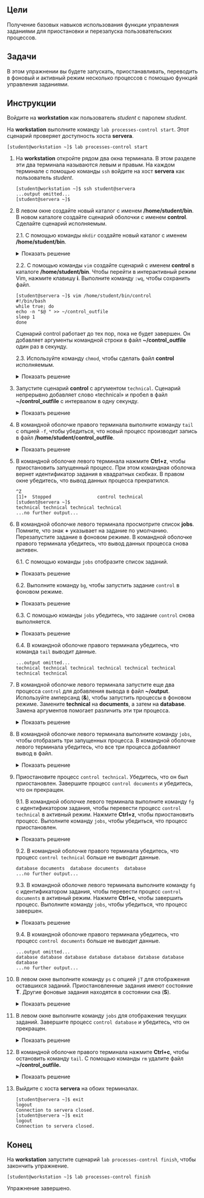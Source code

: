 ## Цели

Получение базовых навыков использования функции управления заданиями для приостановки и перезапуска пользовательских процессов.

## Задачи

В этом упражнении вы будете запускать, приостанавливать, переводить в фоновый и активный режим несколько процессов с помощью функций управления заданиями.

## Инструкции

Войдите на **workstation** как пользователь *student* с паролем *student*.

На **workstation** выполните команду `lab processes-control start`. Этот сценарий проверяет доступность хоста **servera**.

```
[student@workstation ~]$ lab processes-control start
```

1.	На **workstation** откройте рядом два окна терминала. В этом разделе эти два терминала называются левым и правым. На каждом терминале с помощью команды `ssh` войдите на хост **servera** как пользователь *student*.

    ```
    [student@workstation ~]$ ssh student@servera
    ...output omitted...
    [student@servera ~]$ 
    ```

2.	В левом окне создайте новый каталог с именем **/home/student/bin**. В новом каталоге создайте сценарий оболочки с именем **control**. Сделайте сценарий исполняемым.

    2.1.	С помощью команды `mkdir` создайте новый каталог с именем **/home/student/bin**.

    <details>
    <summary>Показать решение</summary>

    ```
    [student@servera ~]$ mkdir /home/student/bin
    ```
    </details>

    2.2.	С помощью команды `vim` создайте сценарий с именем **control** в каталоге **/home/student/bin**. Чтобы перейти в интерактивный режим Vim, нажмите клавишу **i**. Выполните команду `:wq`, чтобы сохранить файл.

    ```
    [student@servera ~]$ vim /home/student/bin/control
    #!/bin/bash
    while true; do
    echo -n "$@ " >> ~/control_outfile
    sleep 1
    done 
    ```

    Сценарий control работает до тех пор, пока не будет завершен. Он добавляет аргументы командной строки в файл **~/control_outfile** один раз в секунду.

    2.3.	Используйте команду `chmod`, чтобы сделать файл **control** исполняемым.

    <details>
    <summary>Показать решение</summary>

    ```
    [student@servera ~]$ chmod +x /home/student/bin/control
    ```
    </details>

3.	Запустите сценарий **control** с аргументом `technical`. Сценарий непрерывно добавляет слово «technical» и пробел в файл **~/control_outfile** с интервалом в одну секунду.

    <details>
    <summary>Показать решение</summary>


    Вы можете выполнить сценарий control, поскольку он находится в вашем PATH и сделан исполняемым.
    

    ```
    [student@servera ~]$ control technical 
    ```
    </details>

4.	В командной оболочке правого терминала выполните команду `tail` с опцией `-f`, чтобы убедиться, что новый процесс производит запись в файл **/home/student/control_outfile**.

    <details>
    <summary>Показать решение</summary>

    ```
    [student@servera ~]$ tail -f ~/control_outfile
    technical technical technical technical
    ...output omitted... 
    ```
    </details>

5.	В командной оболочке левого терминала нажмите **Ctrl+z**, чтобы приостановить запущенный процесс. При этом командная оболочка вернет идентификатор задания в квадратных скобках. В правом окне убедитесь, что вывод данных процесса прекратился.

    ```
    ^Z
    [1]+  Stopped                 control technical
    [student@servera ~]$ 
    technical technical technical technical
    ...no further output... 
    ```

6.	В командной оболочке левого терминала просмотрите список **jobs**. Помните, что знак **+** указывает на задание по умолчанию. Перезапустите задание в фоновом режиме. В командной оболочке правого терминала убедитесь, что вывод данных процесса снова активен.

    6.1.	С помощью команды `jobs` отобразите список заданий.

    <details>
    <summary>Показать решение</summary>

    ```
    [student@servera ~]$ jobs
    [1]+  Stopped                 control technical 
    ```
    </details>

    6.2.	Выполните команду `bg`, чтобы запустить задание `control` в фоновом режиме.

    <details>
    <summary>Показать решение</summary>

    ```
    [student@servera ~]$ bg
    [1]+ control technical & 
    ```
    </details>

    6.3.	С помощью команды `jobs` убедитесь, что задание `control` снова выполняется.

    <details>
    <summary>Показать решение</summary>

    ```
    [student@servera ~]$ jobs
    [1]+  Running                 control technical & 
    ```
    </details>

    6.4.	В командной оболочке правого терминала убедитесь, что команда `tail` выводит данные.

    ```
    ...output omitted...
    technical technical technical technical technical technical technical technical 
    ```

7.	В командной оболочке левого терминала запустите еще два процесса `control` для добавления вывода в файл **~/output**. Используйте амперсанд (**&**), чтобы запустить процессы в фоновом режиме. Замените **technical** на **documents**, а затем на **database**. Замена аргументов помогает различить эти три процесса.

    <details>
    <summary>Показать решение</summary>

    ```
    [student@servera ~]$ control documents &
    [2] 6579
    [student@servera ~]$
    [student@servera ~]$ control database &
    [3] 6654 
    ```

    Номер задания каждого нового процесса указывается в квадратных скобках. Второй номер ― это уникальный системный идентификационный номер процесса (PID).
    </details>

8.	В командной оболочке левого терминала выполните команду `jobs`, чтобы отобразить три запущенных процесса. В командной оболочке левого терминала убедитесь, что все три процесса добавляют вывод в файл.

    <details>
    <summary>Показать решение</summary>

    ```
    [student@servera ~]$ jobs
    [1]   Running                 control technical &
    [2]-  Running                 control documents &
    [3]+  Running                 control database &
    ...output omitted...
    technical documents database technical documents database technical documents database technical documents database
    ```
    </details>

9.	Приостановите процесс `control technical`. Убедитесь, что он был приостановлен. Завершите процесс `control documents` и убедитесь, что он прекращен.

    9.1.	В командной оболочке левого терминала выполните команду `fg` с идентификатором задания, чтобы перевести процесс `control technical` в активный режим. Нажмите **Ctrl+z**, чтобы приостановить процесс. Выполните команду `jobs`, чтобы убедиться, что процесс приостановлен.

    <details>
    <summary>Показать решение</summary>

    ```
    [student@servera ~]$ fg %1
    control technical
    ^Z
    [1]+  Stopped                 control technical
    [student@servera ~]$ jobs
    [1]+  Stopped                 control technical
    [2]   Running                 control documents &
    [3]-  Running                 control database &
    ```
    </details>

    9.2.	В командной оболочке правого терминала убедитесь, что процесс `control technical` больше не выводит данные.

    ```
    database documents  database documents  database
    ...no further output... 
    ```

    9.3.	В командной оболочке левого терминала выполните команду `fg` с идентификатором задания, чтобы перевести процесс `control documents` в активный режим. Нажмите **Ctrl+c**, чтобы завершить процесс. Выполните команду `jobs`, чтобы убедиться, что процесс завершен.

    <details>
    <summary>Показать решение</summary>

    ```
    [student@servera ~]$ fg %2
    control documents
    ^C
    [student@servera ~]$ jobs
    [1]+  Stopped                 control technical
    [3]-  Running                 control database &
    ```
    </details>

    9.4.	В командной оболочке правого терминала убедитесь, что процесс `control documents` больше не выводит данные.

    ```
    ...output omitted...
    database database database database database database database database
    ...no further output... 
    ```

10.	В левом окне выполните команду `ps` с опцией `jT` для отображения оставшихся заданий. Приостановленные задания имеют состояние **T**. Другие фоновые задания находятся в состоянии сна (**S**).

    <details>
    <summary>Показать решение</summary>

    ```
    [student@servera ~]$ ps jT
    PPID   PID  PGID   SID TTY      TPGID STAT   UID   TIME COMMAND
    27277 27278 27278 27278 pts/1    28702 Ss    1000   0:00 -bash
    27278 28234 28234 27278 pts/1    28702 T     1000   0:00 /bin/bash /home/student/bin/control technical
    27278 28251 28251 27278 pts/1    28702 S     1000   0:00 /bin/bash /home/student/bin/control database
    28234 28316 28234 27278 pts/1    28702 T     1000   0:00 sleep 1
    28251 28701 28251 27278 pts/1    28702 S     1000   0:00 sleep 1
    27278 28702 28702 27278 pts/1    28702 R+    1000   0:00 ps jT
    ```
    </details>

11.	В левом окне выполните команду `jobs` для отображения текущих заданий. Завершите процесс `control database` и убедитесь, что он прекращен.

    <details>
    <summary>Показать решение</summary>

    ```
    [student@servera ~]$ jobs
    [1]+  Stopped                 control technical
    [3]-  Running                 control database &
    ```

    Выполните команду `fg` с идентификатором задания, чтобы перевести процесс control database в активный режим. Нажмите **Ctrl+c**, чтобы завершить процесс. Выполните команду `jobs`, чтобы убедиться, что процесс завершен.

    ```
    [student@servera ~]$ fg %3
    control database
    ^C
    [student@servera ~]$ jobs
    [1]+  Stopped                 control technical
    ```
    </details>

12.	В командной оболочке правого терминала нажмите **Ctrl+c**, чтобы остановить команду `tail`. С помощью команды `rm` удалите файл **~/control_outfile.**

    <details>
    <summary>Показать решение</summary>

    ```
    ...output omitted...
    Ctrl+c
    [student@servera ~]$ rm ~/control_outfile
    ```
    </details>

13.	Выйдите с хоста **servera** на обоих терминалах.

    ```
    [student@servera ~]$ exit
    logout
    Connection to servera closed.
    [student@servera ~]$ exit
    logout
    Connection to servera closed.
    ```

## Конец

На **workstation** запустите сценарий `lab processes-control finish`, чтобы закончить упражнение.

```
[student@workstation ~]$ lab processes-control finish
```

Упражнение завершено.